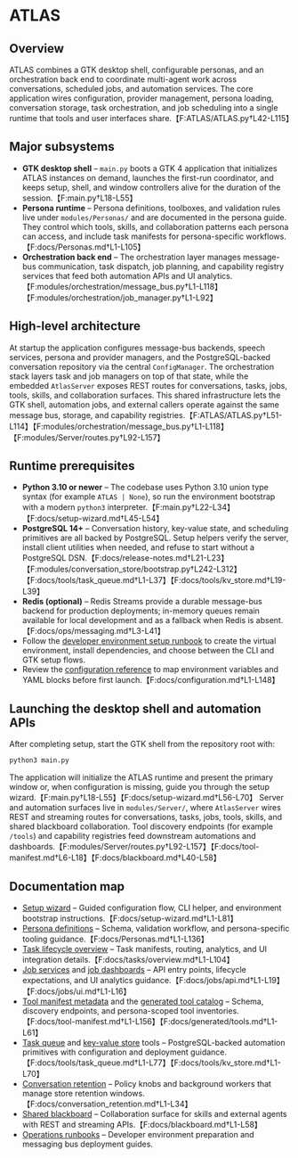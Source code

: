 # ATLAS

## Overview
ATLAS combines a GTK desktop shell, configurable personas, and an orchestration back end to coordinate multi-agent work across conversations, scheduled jobs, and automation services. The core application wires configuration, provider management, persona loading, conversation storage, task orchestration, and job scheduling into a single runtime that tools and user interfaces share.【F:ATLAS/ATLAS.py†L42-L115】

## Major subsystems
- **GTK desktop shell** – `main.py` boots a GTK 4 application that initializes ATLAS instances on demand, launches the first-run coordinator, and keeps setup, shell, and window controllers alive for the duration of the session.【F:main.py†L18-L55】
- **Persona runtime** – Persona definitions, toolboxes, and validation rules live under `modules/Personas/` and are documented in the persona guide. They control which tools, skills, and collaboration patterns each persona can access, and include task manifests for persona-specific workflows.【F:docs/Personas.md†L1-L105】
- **Orchestration back end** – The orchestration layer manages message-bus communication, task dispatch, job planning, and capability registry services that feed both automation APIs and UI analytics.【F:modules/orchestration/message_bus.py†L1-L118】【F:modules/orchestration/job_manager.py†L1-L92】

## High-level architecture
At startup the application configures message-bus backends, speech services, persona and provider managers, and the PostgreSQL-backed conversation repository via the central `ConfigManager`. The orchestration stack layers task and job managers on top of that state, while the embedded `AtlasServer` exposes REST routes for conversations, tasks, jobs, tools, skills, and collaboration surfaces. This shared infrastructure lets the GTK shell, automation jobs, and external callers operate against the same message bus, storage, and capability registries.【F:ATLAS/ATLAS.py†L51-L114】【F:modules/orchestration/message_bus.py†L1-L118】【F:modules/Server/routes.py†L92-L157】

## Runtime prerequisites
- **Python 3.10 or newer** – The codebase uses Python 3.10 union type syntax (for example `ATLAS | None`), so run the environment bootstrap with a modern `python3` interpreter.【F:main.py†L22-L34】【F:docs/setup-wizard.md†L45-L54】
- **PostgreSQL 14+** – Conversation history, key-value state, and scheduling primitives are all backed by PostgreSQL. Setup helpers verify the server, install client utilities when needed, and refuse to start without a PostgreSQL DSN.【F:docs/release-notes.md†L21-L23】【F:modules/conversation_store/bootstrap.py†L242-L312】【F:docs/tools/task_queue.md†L1-L37】【F:docs/tools/kv_store.md†L19-L39】
- **Redis (optional)** – Redis Streams provide a durable message-bus backend for production deployments; in-memory queues remain available for local development and as a fallback when Redis is absent.【F:docs/ops/messaging.md†L3-L41】
- Follow the [developer environment setup runbook](docs/ops/developer-setup.md) to create the virtual environment, install dependencies, and choose between the CLI and GTK setup flows.
- Review the [configuration reference](docs/configuration.md) to map environment variables and YAML blocks before first launch.【F:docs/configuration.md†L1-L148】

## Launching the desktop shell and automation APIs
After completing setup, start the GTK shell from the repository root with:

```bash
python3 main.py
```

The application will initialize the ATLAS runtime and present the primary window or, when configuration is missing, guide you through the setup wizard.【F:main.py†L18-L55】【F:docs/setup-wizard.md†L56-L70】 Server and automation surfaces live in `modules/Server/`, where `AtlasServer` wires REST and streaming routes for conversations, tasks, jobs, tools, skills, and shared blackboard collaboration. Tool discovery endpoints (for example `/tools`) and capability registries feed downstream automations and dashboards.【F:modules/Server/routes.py†L92-L157】【F:docs/tool-manifest.md†L6-L18】【F:docs/blackboard.md†L40-L58】

## Documentation map
- [Setup wizard](docs/setup-wizard.md) – Guided configuration flow, CLI helper, and environment bootstrap instructions.【F:docs/setup-wizard.md†L1-L81】
- [Persona definitions](docs/Personas.md) – Schema, validation workflow, and persona-specific tooling guidance.【F:docs/Personas.md†L1-L136】
- [Task lifecycle overview](docs/tasks/overview.md) – Task manifests, routing, analytics, and UI integration details.【F:docs/tasks/overview.md†L1-L104】
- [Job services](docs/jobs/api.md) and [job dashboards](docs/jobs/ui.md) – API entry points, lifecycle expectations, and UI analytics guidance.【F:docs/jobs/api.md†L1-L19】【F:docs/jobs/ui.md†L1-L16】
- [Tool manifest metadata](docs/tool-manifest.md) and the [generated tool catalog](docs/generated/tools.md) – Schema, discovery endpoints, and persona-scoped tool inventories.【F:docs/tool-manifest.md†L1-L156】【F:docs/generated/tools.md†L1-L61】
- [Task queue](docs/tools/task_queue.md) and [key-value store](docs/tools/kv_store.md) tools – PostgreSQL-backed automation primitives with configuration and deployment guidance.【F:docs/tools/task_queue.md†L1-L77】【F:docs/tools/kv_store.md†L1-L70】
- [Conversation retention](docs/conversation_retention.md) – Policy knobs and background workers that manage store retention windows.【F:docs/conversation_retention.md†L1-L34】
- [Shared blackboard](docs/blackboard.md) – Collaboration surface for skills and external agents with REST and streaming APIs.【F:docs/blackboard.md†L1-L58】
- [Operations runbooks](docs/ops/README.md) – Developer environment preparation and messaging bus deployment guides.
